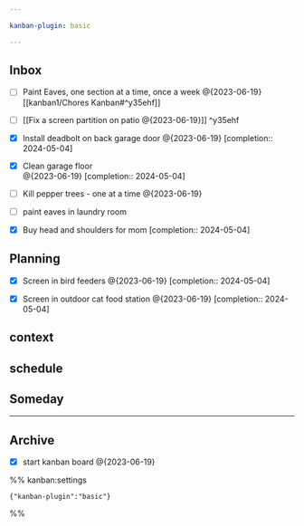 ```yaml
---

kanban-plugin: basic

---
```


## Inbox

- [ ] Paint Eaves, one section at a time, once a week @{2023-06-19} [[kanban1/Chores Kanban#^y35ehf]]
- [ ] [[Fix a screen partition on patio @{2023-06-19}]] ^y35ehf
- [x] Install deadbolt on back garage door @{2023-06-19}  [completion:: 2024-05-04]
- [x] Clean garage floor <br>@{2023-06-19}  [completion:: 2024-05-04]
- [ ] Kill pepper trees - one at a time @{2023-06-19}
- [ ] paint eaves in laundry room
- [x] Buy head and shoulders for mom  [completion:: 2024-05-04]


## Planning

- [x] Screen in bird feeders @{2023-06-19}  [completion:: 2024-05-04]
- [x] Screen in outdoor cat food station @{2023-06-19}  [completion:: 2024-05-04]


## context



## schedule



## Someday



***

## Archive

- [x] start kanban board @{2023-06-19}

%% kanban:settings
```
{"kanban-plugin":"basic"}
```
%%
